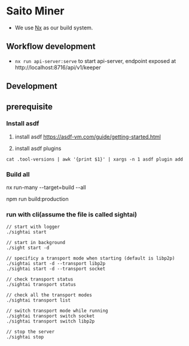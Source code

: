 # Saito Miner

- We use [Nx](./README_NX.md) as our build system.

## Workflow development

- `nx run api-server:serve` to start api-server, endpoint exposed at http://localhost:8716/api/v1/keeper
## Development

## prerequisite

### Install asdf
1. install asdf
https://asdf-vm.com/guide/getting-started.html

2. install asdf plugins
```
cat .tool-versions | awk '{print $1}' | xargs -n 1 asdf plugin add
```

### Build all
nx run-many --target=build --all


npm run build:production


### run with cli(assume the file is called sightai)
```
// start with logger
./sightai start

// start in background
./sight start -d

// specificy a transport mode when starting (default is libp2p)
./sightai start -d --transport libp2p
./sightai start -d --transport socket

// check transport status
./sightai transport status

// check all the transport modes
./sightai transport list

// switch transport mode while running
./sightai transport switch socket
./sightai transport switch libp2p

// stop the server
./sightai stop
```
